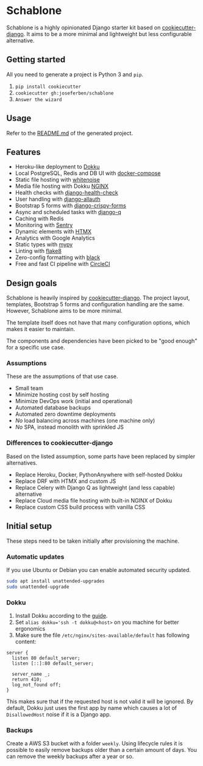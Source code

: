 # Schablone

Schablone is a highly opinionated Django starter kit based on [cookiecutter-django](https://github.com/cookiecutter/cookiecutter-django). It aims to be a more minimal and lightweight but less configurable alternative.

## Getting started

All you need to generate a project is Python 3 and `pip`.

1. `pip install cookiecutter`
2. `cookiecutter gh:joseferben/schablone`
3. `Answer the wizard`

## Usage

Refer to the [README.md](%7B%7Bcookiecutter.project_slug%7D%7D/README.md) of the generated project.

## Features

- Heroku-like deployment to [Dokku](https://dokku.com/)
- Local PostgreSQL, Redis and DB UI with [docker-compose](https://docs.docker.com/compose/)
- Static file hosting with [whitenoise](http://whitenoise.evans.io/en/stable/)
- Media file hosting with Dokku [NGINX](https://dokku.com/docs/configuration/nginx/)
- Health checks with [django-health-check](https://django-health-check.readthedocs.io/en/latest/)
- User handling with [django-allauth](https://django-allauth.readthedocs.io/en/latest/overview.html)
- Bootstrap 5 forms with [django-crispy-forms](https://django-crispy-forms.readthedocs.io/en/latest/)
- Async and scheduled tasks with [django-q](https://django-q.readthedocs.io/en/latest/)
- Caching with Redis
- Monitoring with [Sentry](https://sentry.io/)
- Dynamic elements with [HTMX](https://htmx.org/)
- Analytics with Google Analytics
- Static types with [mypy](http://mypy-lang.org/)
- Linting with [flake8](https://flake8.pycqa.org/en/latest/)
- Zero-config formatting with [black](https://black.readthedocs.io/en/stable/)
- Free and fast CI pipeline with [CircleCI](https://circleci.com/)

## Design goals

Schablone is heavily inspired by [cookiecutter-django](https://github.com/cookiecutter/cookiecutter-django). The project layout, templates, Bootstrap 5 forms and configuration handling are the same. However, Schablone aims to be more minimal.

The template itself does not have that many configuration options, which makes it easier to maintain.

The components and dependencies have been picked to be "good enough" for a specific use case.

### Assumptions
These are the assumptions of that use case.

- Small team
- Minimize hosting cost by self hosting
- Minimize DevOps work (initial and operational)
- Automated database backups
- Automated zero downtime deployments
- *No* load balancing across machines (one machine only)
- *No* SPA, instead monolith with sprinkled JS

### Differences to cookiecutter-django
Based on the listed assumption, some parts have been replaced by simpler alternatives.

- Replace Heroku, Docker, PythonAnywhere with self-hosted Dokku
- Replace DRF with HTMX and custom JS
- Replace Celery with Django Q as lightweight (and less capable) alternative
- Replace Cloud media file hosting with built-in NGINX of Dokku
- Replace custom CSS build process with vanilla CSS

## Initial setup
These steps need to be taken initially after provisioning the machine.

### Automatic updates
If you use Ubuntu or Debian you can enable automated security updated.

```sh
sudo apt install unattended-upgrades
sudo unattended-upgrade
```

### Dokku

1. Install Dokku according to the [guide](https://dokku.com/docs/getting-started/installation/).
2. Set `alias dokku='ssh -t dokku@<host>` on you machine for better ergonomics
3. Make sure the file `/etc/nginx/sites-available/default` has following content:
```
server {
  listen 80 default_server;
  listen [::]:80 default_server;

  server_name _;
  return 410;
  log_not_found off;
}
```
This makes sure that if the requested host is not valid it will be ignored. By default, Dokku just uses the first app by name which causes a lot of `DisallowedHost` noise if it is a Django app.

### Backups
Create a AWS S3 bucket with a folder `weekly`. Using lifecycle rules it is possible to easily remove backups older than a certain amount of days. You can remove the weekly backups after a year or so.
